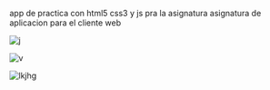 app de practica  con  html5 css3 y js pra la asignatura asignatura de aplicacion para el cliente web

![j](https://drive.google.com/file/d/15HZOn2nGMyGhLtiVZ4UI4De-hzdAOWsC/view?usp=sharing)

![v](https://drive.google.com/file/d/1pBA8cKMTaZ02_Z99bW448XSHMuVjySKk/view?usp=sharing)

![lkjhg](https://drive.google.com/file/d/1gFE8B99JwH84TsIKFQhuvLcAx_nLFprc/view?usp=sharing)
